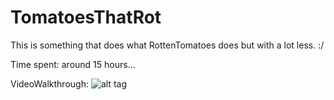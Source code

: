 TomatoesThatRot
===============

This is something that does what RottenTomatoes does but with a lot less. :/


Time spent: around 15 hours...

VideoWalkthrough:
![alt tag](https://github.com/aaaaaaamie/TomatoesThatRot/blob/master/tomatoesThatRotDemo.gif)
